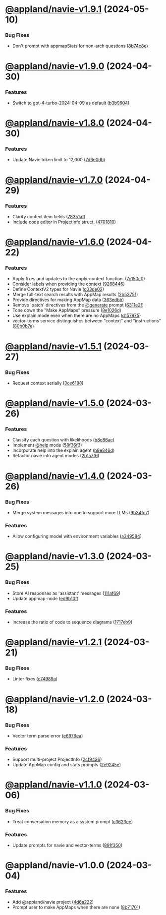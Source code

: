 # [@appland/navie-v1.9.1](https://github.com/getappmap/appmap-js/compare/@appland/navie-v1.9.0...@appland/navie-v1.9.1) (2024-05-10)


### Bug Fixes

* Don't prompt with appmapStats for non-arch questions ([8b74c8e](https://github.com/getappmap/appmap-js/commit/8b74c8ef16632567ff8bcca37b9c43afd10578d2))

# [@appland/navie-v1.9.0](https://github.com/getappmap/appmap-js/compare/@appland/navie-v1.8.0...@appland/navie-v1.9.0) (2024-04-30)


### Features

* Switch to gpt-4-turbo-2024-04-09 as default ([b3b9604](https://github.com/getappmap/appmap-js/commit/b3b960470f0665e9dfba40266236b20c2935db7b))

# [@appland/navie-v1.8.0](https://github.com/getappmap/appmap-js/compare/@appland/navie-v1.7.0...@appland/navie-v1.8.0) (2024-04-30)


### Features

* Update Navie token limit to 12,000 ([7d6e0db](https://github.com/getappmap/appmap-js/commit/7d6e0db32927cd2963317db5ce9a00f4182b7d30))

# [@appland/navie-v1.7.0](https://github.com/getappmap/appmap-js/compare/@appland/navie-v1.6.0...@appland/navie-v1.7.0) (2024-04-29)


### Features

* Clarify context item fields ([78351af](https://github.com/getappmap/appmap-js/commit/78351af83dbd8897479e28ffc7cb49ad410664d7))
* Include code editor in ProjectInfo struct. ([4701810](https://github.com/getappmap/appmap-js/commit/4701810948f12b9981a2fc7dce718cc1bf5fd6b0))

# [@appland/navie-v1.6.0](https://github.com/getappmap/appmap-js/compare/@appland/navie-v1.5.1...@appland/navie-v1.6.0) (2024-04-22)


### Features

* Apply fixes and updates to the apply-context function. ([7c150c0](https://github.com/getappmap/appmap-js/commit/7c150c002f99bff26384329d3c32315c11583e3e))
* Consider labels when providing the context ([9268446](https://github.com/getappmap/appmap-js/commit/92684465bef2c2de2714d771294a1c8496a4254e))
* Define ContextV2 types for Navie ([c03de02](https://github.com/getappmap/appmap-js/commit/c03de0260a65bece067ac90a1cba7345a86a406c))
* Merge full-text search results with AppMap results ([2b53751](https://github.com/getappmap/appmap-js/commit/2b5375139a76dcf5f256a5360bb2d808d99b326a))
* Provide directives for making AppMap data ([363edbb](https://github.com/getappmap/appmap-js/commit/363edbbd9601dc70b152241676bf362962669733))
* Remove 'patch' directives from the [@generate](https://github.com/generate) prompt ([6311e2f](https://github.com/getappmap/appmap-js/commit/6311e2ff2898ac8cede8ae63107481d1eeb0040d))
* Tone down the "Make AppMaps" pressure ([8e1026d](https://github.com/getappmap/appmap-js/commit/8e1026d34b71e4625fcb0d132f80048dfd74b4a5))
* Use explain mode even when there are no AppMaps ([d157975](https://github.com/getappmap/appmap-js/commit/d15797500b7170c30c8f5319719041b72abbe8a2))
* vector-terms service distinguishes between "context" and "instructions" ([80b0b7e](https://github.com/getappmap/appmap-js/commit/80b0b7e2ddbb2012456de12e1af8676223b9c764))

# [@appland/navie-v1.5.1](https://github.com/getappmap/appmap-js/compare/@appland/navie-v1.5.0...@appland/navie-v1.5.1) (2024-03-27)


### Bug Fixes

* Request context serially ([3ce6188](https://github.com/getappmap/appmap-js/commit/3ce61888bc1b4f124db271e9ffcc1efa77811b87))

# [@appland/navie-v1.5.0](https://github.com/getappmap/appmap-js/compare/@appland/navie-v1.4.0...@appland/navie-v1.5.0) (2024-03-26)


### Features

* Classify each question with likelihoods ([b8e86ae](https://github.com/getappmap/appmap-js/commit/b8e86ae49607e312298dcfb604feea32c718e8ef))
* Implement [@help](https://github.com/help) mode ([58f36f3](https://github.com/getappmap/appmap-js/commit/58f36f392b875bbd6a8301f68ecb18c505d2bb97))
* Incorporate help into the explain agent ([b8e846d](https://github.com/getappmap/appmap-js/commit/b8e846ddf09e8e07f9eb52c689b35318ae0dde05))
* Refactor navie into agent modes ([2b1a7f6](https://github.com/getappmap/appmap-js/commit/2b1a7f65e828332eb1e38cac12f85c8aff833880))

# [@appland/navie-v1.4.0](https://github.com/getappmap/appmap-js/compare/@appland/navie-v1.3.0...@appland/navie-v1.4.0) (2024-03-26)


### Bug Fixes

* Merge system messages into one to support more LLMs ([9b34fc7](https://github.com/getappmap/appmap-js/commit/9b34fc73e3fdaf811737c1d809d60f1f55b310f7))


### Features

* Allow configuring model with environment variables ([a349584](https://github.com/getappmap/appmap-js/commit/a34958480f36690c39515b6413cf335334b0ddc6))

# [@appland/navie-v1.3.0](https://github.com/getappmap/appmap-js/compare/@appland/navie-v1.2.1...@appland/navie-v1.3.0) (2024-03-25)


### Bug Fixes

* Store AI responses as 'assistant' messages ([111af69](https://github.com/getappmap/appmap-js/commit/111af690a955c02fe157420a4d6ff323d8a3b987))
* Update appmap-node ([ed9b10f](https://github.com/getappmap/appmap-js/commit/ed9b10f6e0d205199579643d31153a224b226ed9))


### Features

* Increase the ratio of code to sequence diagrams ([1717eb9](https://github.com/getappmap/appmap-js/commit/1717eb95706fc97a16b10096ab5c5446730f00cc))

# [@appland/navie-v1.2.1](https://github.com/getappmap/appmap-js/compare/@appland/navie-v1.2.0...@appland/navie-v1.2.1) (2024-03-21)


### Bug Fixes

* Linter fixes ([c74989a](https://github.com/getappmap/appmap-js/commit/c74989af48d310cd83f63a5b22c073e9b156b5ad))

# [@appland/navie-v1.2.0](https://github.com/getappmap/appmap-js/compare/@appland/navie-v1.1.0...@appland/navie-v1.2.0) (2024-03-18)


### Bug Fixes

* Vector term parse error ([e6976ea](https://github.com/getappmap/appmap-js/commit/e6976eab8e5fc02003f7bf2d59b4aaddf994f6bc))


### Features

* Support multi-project ProjectInfo ([2cf9436](https://github.com/getappmap/appmap-js/commit/2cf9436ab3d14fd9a7d72f264cdae0c87d0c8588))
* Update AppMap config and stats prompts ([2e9245e](https://github.com/getappmap/appmap-js/commit/2e9245ecd1848af1a45281b7cc0a9b714bb23bf5))

# [@appland/navie-v1.1.0](https://github.com/getappmap/appmap-js/compare/@appland/navie-v1.0.0...@appland/navie-v1.1.0) (2024-03-06)


### Bug Fixes

* Treat conversation memory as a system prompt ([c3623ee](https://github.com/getappmap/appmap-js/commit/c3623ee075ef251fa625dec78bb606e99c590315))


### Features

* Update prompts for navie and vector-terms ([891f350](https://github.com/getappmap/appmap-js/commit/891f350795d117b5954916c10d10d2ef361ecb78))

# @appland/navie-v1.0.0 (2024-03-04)


### Features

* Add @appland/navie project ([4d6a222](https://github.com/getappmap/appmap-js/commit/4d6a2222ffc9ab9816d8c2ca4d358360220300c1))
* Prompt user to make AppMaps when there are none ([8b71701](https://github.com/getappmap/appmap-js/commit/8b71701882165c3d8d77e56d4a8714a1a32ac230))
